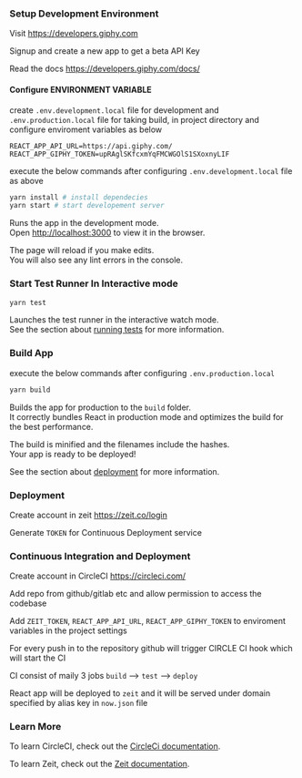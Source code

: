 ### Setup Development Environment

Visit https://developers.giphy.com

Signup and create a new app to get a beta API Key

Read the docs https://developers.giphy.com/docs/

#### Configure ENVIRONMENT VARIABLE

create `.env.development.local` file for development and `.env.production.local` file for taking build, in project directory and configure enviroment variables as below

```env
REACT_APP_API_URL=https://api.giphy.com/
REACT_APP_GIPHY_TOKEN=upRAglSKfcxmYqFMCWGOlS1SXoxnyLIF
```

execute the below commands after configuring `.env.development.local` file as above

```sh
yarn install # install dependecies
yarn start # start developement server
```

Runs the app in the development mode.<br>
Open [http://localhost:3000](http://localhost:3000) to view it in the browser.

The page will reload if you make edits.<br>
You will also see any lint errors in the console.

### Start Test Runner In Interactive mode

```sh
yarn test
```

Launches the test runner in the interactive watch mode.<br>
See the section about [running tests](https://facebook.github.io/create-react-app/docs/running-tests) for more information.

### Build App

execute the below commands after configuring `.env.production.local`

```sh
yarn build
```

Builds the app for production to the `build` folder.<br>
It correctly bundles React in production mode and optimizes the build for the best performance.

The build is minified and the filenames include the hashes.<br>
Your app is ready to be deployed!

See the section about [deployment](https://facebook.github.io/create-react-app/docs/deployment) for more information.

### Deployment

Create account in zeit https://zeit.co/login

Generate `TOKEN` for Continuous Deployment service

### Continuous Integration and Deployment

Create account in CircleCI https://circleci.com/

Add repo from github/gitlab etc and allow permission to access the codebase

Add `ZEIT_TOKEN`, `REACT_APP_API_URL`, `REACT_APP_GIPHY_TOKEN` to enviroment variables in the project settings

For every push in to the repository github will trigger CIRCLE CI hook which will start the CI

CI consist of maily 3 jobs `build` --> `test` --> `deploy`

React app will be deployed to `zeit` and it will be served under domain specified by alias key in `now.json` file

### Learn More

To learn CircleCI, check out the [CircleCi documentation](https://circleci.com/docs).

To learn Zeit, check out the [Zeit documentation](https://zeit.co/docs).
